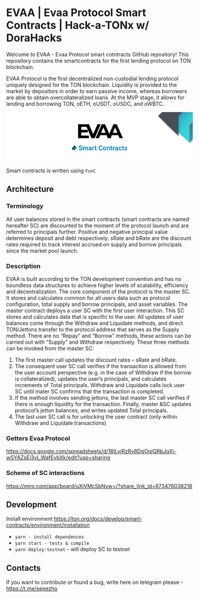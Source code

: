# EVAA | Evaa Protocol Smart Contracts | Hack-a-TONx w/ DoraHacks
Welcome to EVAA - Evaa Protocol smart cotntracts  GitHub repository! This repository contains the smartcontracts for the first lending protocol on TON blockchain.

EVAA Protocol is the first decentralized non-custodial lending protocol uniquely designed for the TON blockchain. Liquidity is provided to the market by depositors in order to earn passive income, whereas borrowers are able to obtain overcollateralized loans. At the MVP stage, it allows for lending and borrowing TON, oETH, oUSDT, oUSDC, and oWBTC. 

![Evaa Protocol](assets/evaa_smarts_git.png)

Smart contracts is written using `FunC`


## Architecture

### Terminology
All user balances stored in the smart contracts (smart contracts are named hereafter SC) are discounted to the moment of the protocol launch and are referred to principals further. Positive and negative principal value determines deposit and debt respectively. sRate and bRate are the discount rates required to track interest accrued on supply and borrow principals since the market pool launch.

### Description
EVAA is built according to the TON development convention and has no boundless data structures to achieve higher levels of scalability, efficiency and decentralization. The core component of the protocol is the master SC. It stores and calculates common for all users data such as protocol configuration, total supply and borrow principals, and asset variables. The master contract deploys a user SC with the first user interaction. This SC stores and calculates data that is specific to the user. 
All updates of user balances come through the Withdraw and Liquidate methods, and direct TON/Jettons transfer to the protocol address that serves as the Supply method. There are no “Repay” and “Borrow” methods, these actions can be carried out with “Supply” and Withdraw respectively. These three methods can be invoked from the master SC:
1. The first master call updates the discount rates – sRate and bRate.
2. The consequent user SC call verifies if the transaction is allowed from the user account perspective (e.g. in the case of Withdraw if the borrow is collateralized), updates the user’s principals, and calculates increments of Total principals. Withdraw and Liquidate calls lock user SC until mater SC confirms that the transaction is completed.
3. If the method involves sending jettons, the last master SC call verifies if there is enough liquidity for the transaction. Finally, master &SC updates protocol’s jetton balances, and writes updated Total principals.
4. The last user SC call is for unlocking the user contract (only within Withdraw and Liquidate transactions)

### Getters Evaa Protocol
https://docs.google.com/spreadsheets/d/16ILyjRzRv8DgOqjQRbJqXj-wSYAZsEj3vI_WafEvbXk/edit?usp=sharing

### Scheme of SC interactions
https://miro.com/app/board/uXjVMcSbNyw=/?share_link_id=873476038218


## Development
Install environment https://ton.org/docs/develop/smart-contracts/environment/installation

- `yarn - install dependences`
- `yarn start - tests & compile`
- `yarn deploy:testnet` - will deploy SC to testnet


## Contacts 
If you want to contribute or found a bug, write here on telegram please -  https://t.me/sepezho 


